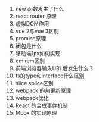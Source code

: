 

1. new 函数发生了什么
2. react router 原理
3. 虚拟DOM作用
4. vue 2与vue 3区别
5. promise原理
6. 闭包是什么
7. 移动端1px如何实现
8. em  rem区别
8. 前端浏览器输入URL后发生什么？
8. ts的type和interface什么区别
8. slice   splice区别
8. webpack 的热更新原理
8. webpack优化
8. React 的合成事件机制
8. Mobx 的实现原理


